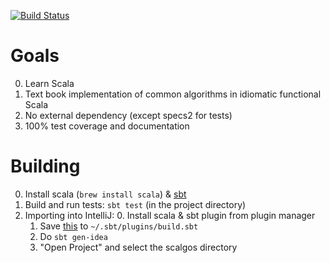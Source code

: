 [![Build Status](https://travis-ci.org/pathikrit/scalgos.png)](http://travis-ci.org/pathikrit/scalgos)

Goals
=====
0. Learn Scala
1. Text book implementation of common algorithms in idiomatic functional Scala
2. No external dependency (except specs2 for tests)
3. 100% test coverage and documentation

Building
========
0. Install scala (`brew install scala`) & [sbt](http://www.scala-sbt.org/release/docs/Getting-Started/Setup.html)
1. Build and run tests: `sbt test` (in the project directory)
2. Importing into IntelliJ:
    0. Install scala & sbt plugin from plugin manager
    1. Save [this](https://github.com/yuanw/scalgos/blob/master/project/plugins.sbt) to `~/.sbt/plugins/build.sbt`
    2. Do `sbt gen-idea`
    3. "Open Project" and select the scalgos directory
